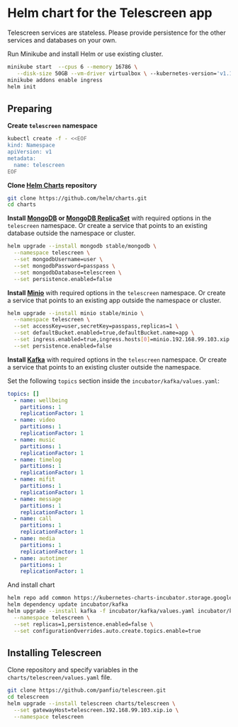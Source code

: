 # Helm chart for the Telescreen app

Telescreen services are stateless. Please provide persistence for the other services and databases on your own.

Run Minikube and install Helm or use existing cluster.

``` sh
minikube start  --cpus 6 --memory 16786 \
   --disk-size 50GB --vm-driver virtualbox \ --kubernetes-version='v1.15.0'
minikube addons enable ingress
helm init
```

## Preparing

**Create `telescreen` namespace**

```sh
kubectl create -f - <<EOF
kind: Namespace
apiVersion: v1
metadata:
  name: telescreen
EOF
```

**Clone [Helm Charts](https://github.com/helm/charts) repository**

```sh
git clone https://github.com/helm/charts.git
cd charts
```

**Install [MongoDB](https://github.com/helm/charts/tree/master/stable/mongodb) or [MongoDB ReplicaSet](https://github.com/helm/charts/tree/master/stable/mongodb-replicaset)** with required options in the `telescreen` namespace. Or create a service that points to an existing database outside the namespace or cluster.

```sh
helm upgrade --install mongodb stable/mongodb \
  --namespace telescreen \
  --set mongodbUsername=user \
  --set mongodbPassword=passpass \
  --set mongodbDatabase=telescreen \
  --set persistence.enabled=false
```

**Install [Minio](https://github.com/helm/charts/tree/master/stable/minio)** with required options in the `telescreen` namespace. Or create a service that points to an existing app outside the namespace or cluster.

```sh
helm upgrade --install minio stable/minio \
  --namespace telescreen \
  --set accessKey=user,secretKey=passpass,replicas=1 \
  --set defaultBucket.enabled=true,defaultBucket.name=app \
  --set ingress.enabled=true,ingress.hosts[0]=minio.192.168.99.103.xip.io \
  --set persistence.enabled=false
```

**Install [Kafka](https://github.com/helm/charts/tree/master/incubator/kafka)** with required options in the `telescreen` namespace. Or create a service that points to an existing cluster outside the namespace.

Set the following `topics` section inside the `incubator/kafka/values.yaml`:

```yaml
topics: []
  - name: wellbeing
    partitions: 1
    replicationFactor: 1
  - name: video
    partitions: 1
    replicationFactor: 1
  - name: music
    partitions: 1
    replicationFactor: 1
  - name: timelog
    partitions: 1
    replicationFactor: 1
  - name: mifit
    partitions: 1
    replicationFactor: 1
  - name: message
    partitions: 1
    replicationFactor: 1
  - name: call
    partitions: 1
    replicationFactor: 1
  - name: media
    partitions: 1
    replicationFactor: 1
  - name: autotimer
    partitions: 1
    replicationFactor: 1
```

And install chart

```sh
helm repo add common https://kubernetes-charts-incubator.storage.googleapis.com/
helm dependency update incubator/kafka
helm upgrade --install kafka -f incubator/kafka/values.yaml incubator/kafka \
  --namespace telescreen \
  --set replicas=1,persistence.enabled=false \
  --set configurationOverrides.auto.create.topics.enable=true
```

## Installing Telescreen

Clone repository and specify variables in the `charts/telescreen/values.yaml` file.

```sh
git clone https://github.com/panfio/telescreen.git
cd telescreen
helm upgrade --install telescreen charts/telescreen \
  --set gatewayHost=telescreen.192.168.99.103.xip.io \
  --namespace telescreen
```
